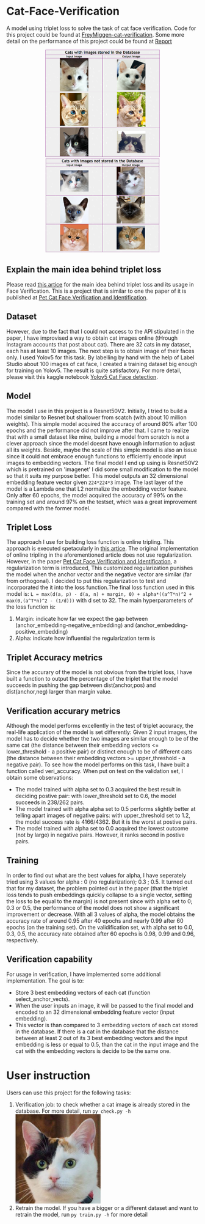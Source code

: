# Cat-Face-Verification
A model using triplet loss to solve the task of cat face verification. Code for this project could be found at <a href='https://github.com/FreyMiggen/Cat-Face-Verification/tree/master'>FreyMiggen-cat-verification</a>.
Some more detail on the performance of this project could be found at <a href ='https://freymiggen.github.io/Cat-Face-Verification/'>Report</a>

<p align="center">
  <img src="/output1.png" width="300" />
  <img src="/output2.png" width="300" /> 
</p>


## Explain the main idea behind triplet loss
Please read  <a href="https://omoindrot.github.io/triplet-loss">this artice</a> for the main idea behind triplet loss and its usage in Face Verification. 
This is a project that is similar to one the paper of it is published at <a href="http://cs230.stanford.edu/projects_fall_2019/reports/26251543.pdf">Pet Cat Face Verification and Identification</a>.

## Dataset
However, due to the fact that I could not access to the API stipulated in the paper, I have improvised a way to obtain cat images online (tHrough Instagram accounts that post about cat). There are 32 cats in my dataset, each has at least 10 images. The next step is to obtain image of their faces only. I used Yolov5 for this task. By labelling by hand with the help of Label Studio about 100 images of cat face, I created a training dataset big enough for training on Yolov5. The result is quite satisfactory. For more detail, please visit this kaggle notebook <a href="https://www.kaggle.com/code/freymiggen/yolov5">Yolov5 Cat Face detection</a>.

## Model
 The model I use in this project is a Resnet50V2. Initially, I tried to build a model similar to Resnet but shallower from scatch (with about 10 million weights). This simple model acquired the accuracy of around 80% after 100 epochs and the performance did not improve after that. I came to realize that with a small dataset like mine, building a model from scratch is not a clever approach since the model doesnt have enough information to adjust all its weights. Beside, maybe the scale of this simple model is also an issue since it could not embrace enough functions to efficiently encode input images to embedding vectors. The final model I end up using is Resnet50V2 which is pretrained on 'imagenet' 
 I did some small modification to the model so that it suits my purpose better. This model outputs an 32 dimensional embedding feature vector given `224*224*3` image. The last layer of the model is a Lambda one that L2 normalize the embedding vector feature. Only after 60 epochs, the model acquired the accuracy of 99% on the training set and around 97% on the testset, which was a great improvement compared with the former model. 
## Triplet Loss
The approach I use for building loss function is online tripling. This approach is executed spetacularly in <a href="https://omoindrot.github.io/triplet-loss">this artice</a>. The original implementation of online tripling in the aforementioned article does not use regularization. However, in the paper <a href="http://cs230.stanford.edu/projects_fall_2019/reports/26251543.pdf">Pet Cat Face Verification and Identification</a>, a regularization term is introduced, This customized regularization punishes the model when the anchor vector and the negative vector are similar (far from orthogonal). I decided to put this regularization to test and incorporated the it into the loss function.The final loss function used in this model is:
                                       `L = max(d(a, p) - d(a, n) + margin, 0) + alpha*((a^T*n)^2 + max(0,(a^T*n)^2 - (1/d)))` with d set to 32.
The main hyperparameters of the loss function is: 
1. Margin: indicate how far we expect the gap between (anchor_embedding-negative_embedding) and (anchor_embedding-positive_embedding)
2. Alpha: indicate how influential the regularization term is

## Triplet Accuracy metrics
Since the accurary of the model is not obvious from the triplet loss, I have built a function to output the percentage of the triplet that the model succeeds in pushing the gap between dist(anchor,pos) and dist(anchor,neg) larger than margin value. 
## Verification accurary metrics
Although the model performs excellently in the test of triplet accuracy, the real-life application of the model is set differently: Given 2 input images, the model has to decide whether the two images are similar enough to be of the same cat (the distance between their embedding vectors <= lower_threshold - a positive pair) or distinct enough to be of different cats (the distance between their embedding vectors >= upper_threshold - a negative pair). 
To see how the model performs on this task, I have built a function called veri_accuracy. When put on test on the validation set, I obtain some observations:
- The model trained with alpha set to 0.3 acquired the best result in deciding postive pair: with lower_threshold set to 0.6, the model succeeds in 238/262 pairs.
- The model trained with alpha alpha set to 0.5 performs slightly better at telling apart images of negative pairs: with upper_threshold set to 1.2, the model success rate is 4166/4362. But it is the worst at postive pairs.
- The model trained with alpha set to 0.0 acquired the lowest outcome (not by large) in negative pairs. However, it ranks second in postive pairs.
## Training
In order to find out what are the best values for alpha, I have seperately tried using 3 values for alpha : 0 (no regularization); 0.3 ; 0.5. It turned out that for my dataset, the problem pointed out in the paper (that the triplet loss tends to push embeddings quickly collapse to a single vector, setting the loss to be equal to the
margin) is not present since with alpha set to 0; 0.3 or 0.5, the performance of the model does not show a significant improvement or decrease. With all 3 values of alpha, the model obtains the accuracy rate of around 0.95 after 40 epochs and nearly 0.99 after 60 epochs (on the training set). On the validification set, with alpha set to 0.0, 0.3, 0.5, the accuracy rate obtained after 60 epochs is 0.98, 0.99 and 0.96, respectively.

## Verification capability
For usage in verification, I have implemented some additional implementation. The goal is to:
- Store 3 best embedding vectors of each cat (function select_anchor_vects).
- When the user inputs an image, it will be passed to the final model and encoded to an 32 dimensional embedding feature vector (input embedding). 
- This vector is than compared to 3 embedding vectors of each cat stored in the database. If there is a cat in the database that the distance between at least 2 out of its  3 best embedding vectors and the input embedding is less or equal to 0.5, than the cat in the input image and the cat with the embedding vectors is decide to be the same one.

# User instruction
Users can use this project for the following tasks:
1. Verification job: to check whether a cat image is already stored in the database. For more detail, run 
`py check.py -h`
![Image in the database](Screenshot%202023-03-21%20141511.png)
2. Retrain the model. If you have a bigger or a different dataset and want to retrain the model, run `py train.py -h` for more detail
